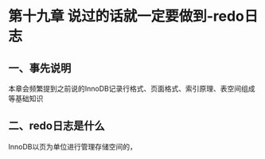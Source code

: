 # 第十九章 说过的话就一定要做到-redo日志

## 一、事先说明

本章会频繁提到之前说的InnoDB记录行格式、页面格式、索引原理、表空间组成等基础知识

## 二、redo日志是什么

InnoDB以页为单位进行管理存储空间的，